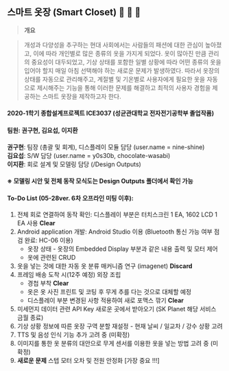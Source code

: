 ## 스마트 옷장 (Smart Closet) :shirt: :necktie: :dress:
> **개요**

> 개성과 다양성을 추구하는 현대 사회에서는 사람들의 패션에 대한 관심이 높아졌고, 이에 따라 개인별로 많은 종류의 옷을 가지게 되었다. 옷이 많아진 만큼 관리의 중요성이 대두되었고, 기상 상태를 포함한 일별 상황에 따라 어떤 종류의 옷을 입어야 할지 매일 아침 선택해야 하는 새로운 문제가 발생하였다. 따라서 옷장의 상태를 자동으로 관리해주고, 계절별 및 기온별로 사용자에게 필요한 옷을 자동으로 제시해주는 기능을 통해 이러한 문제를 해결하고 최적의 사용자 경험을 제공하는 스마트 옷장을 제작하고자 한다.

#### 2020-1학기 종합설계프로젝트 ICE3037 (성균관대학교 전자전기공학부 졸업작품)  
#### 팀원: 권구현, 김요섭, 이지환  
 **권구현**: 팀장 (총괄 및 회계), 디스플레이 모듈 담당 (user.name = nine-shine)  
 **김요섭**: S/W 담당 (user.name = y0s30b, chocolate-wasabi)  
 **이지환**: 회로 설계 및 모델링 담당 (/Design Outputs)  

#### ※ 모델링 시안 및 전체 동작 모식도는 Design Outputs 폴더에서 확인 가능

#### To-Do List (05-28ver. 6차 오프라인 미팅 이후):
1. 전체 회로 연결하여 동작 확인: 디스플레이 부분은 터치스크린 1 EA, 1602 LCD 1 EA 사용 **Clear**
2. Android application 개발: Android Studio 이용 (Bluetooth 통신 가능 여부 점검 완료: HC-06 이용)
    - 옷장 상태 - 옷장의 Embedded Display 부분과 같은 내용 출력 및 모터 제어
    - 옷에 관련된 CRUD
3. 옷을 넣는 것에 대한 자동 옷 분류 매커니즘 연구 (imagenet) **Discard**
4. 프레임 배송 도착 시(12주 예정) 외장 조립 
    - 경첩 부착 **Clear**
    - 옷은 옷 사진 프린트 및 코팅 후 무게 추를 다는 것으로 대체할 예정
    - 디스플레이 부분 변경된 사항 적용하여 새로 포맥스 깎기 **Clear**
5. 미세먼지 데이터 관련 API Key 새로운 곳에서 받아오기 (SK Planet 해당 서비스 금월 종료)
6. 기상 상황 정보에 따른 옷장 구역 분할 재설정 - 현재 날씨 / 일교차 / 강수 상황 고려
7. TTS 및 음성 인식 기능 추가 고려 중 (미확정)
8. 이미지를 통한 옷 분류의 대안으로 무게 센서를 이용한 옷을 넣는 방법 고려 중 (미확정)
9. **새로운 문제** 스텝 모터 오차 및 전원 안정화 [가장 중요 !!!]
